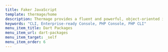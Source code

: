 ```yaml
---
title: Faker JavaScript
template: thermage/home
description: Thermage provides a fluent and powerful, object-oriented interface for customizing CLI output text color, background, formatting, and more.
keywords: "CLI, Enterprise-ready Console, PHP Console, PHP CLI"
menu_item_title: Dart Packages
menu_item_url: dart-packages
menu_item_target: _self
menu_item_order: 6
---
```

